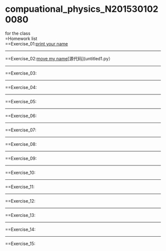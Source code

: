 # compuational_physics_N2015301020080
for the class  
=Homework list  
==Exercise_01:[print your name](temp.py)
***
==Exercise_02:[move my name](http://note.youdao.com/noteshare?id=0ed58c300db5637a73b56ea108ef5eae)[源代码](untitled1.py）
***
==Exercise_03:
***
==Exercise_04:
***
==Exercise_05:
***
==Exercise_06:
***
==Exercise_07:
***
==Exercise_08:
***
==Exercise_09:
***
==Exercise_10:
***
==Exercise_11:
***
==Exercise_12:
***
==Exercise_13:
***
==Exercise_14:
***
==Exercise_15:

